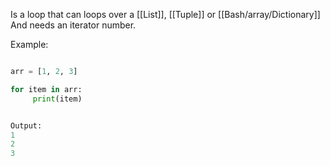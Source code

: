 Is a loop that can loops over a [[List]], [[Tuple]] or [[Bash/array/Dictionary]]
And needs an iterator number.

Example:
```python

arr = [1, 2, 3]

for item in arr:
	 print(item)


Output:
1
2
3
```
